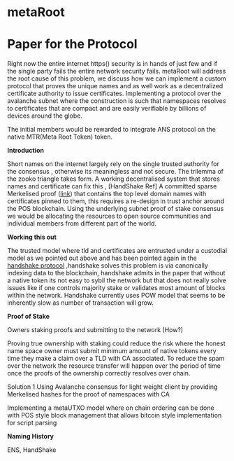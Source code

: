 # metaRoot

# Paper for the Protocol

Right now the entire internet https() security is in hands of just few and if the single party fails the entire network security fails.  metaRoot  will address the root cause of this problem, we discuss how we can implement a custom protocol that  proves the unique names and as well work as a decentralized certificate authority to issue certificates. Implementing a protocol over the avalanche subnet where the construction is such that namespaces resolves to certificates that are compact and are easily verifiable by billions of devices around the globe.


The initial members would be rewarded to integrate ANS protocol on the native MTR(Meta Root Token) token.


**Introduction**

Short names on the internet largely rely on the single trusted authority for the consensus , otherwise its meaningless and not secure. The trilemma of the zooko triangle takes form. A working decentralised system that stores names and certificate can fix this , [HandShake Ref] A committed sparse Merkelised proof ([link](https://github.com/bcoin-org/bcrypto/blob/master/lib/mrkl.js)) that contains the top level domain names with certificates pinned to them, this requires a re-design in trust anchor around the POS blockchain. Using the underlying subnet proof of stake consensus we would be allocating the resources to open source communities and individual members from different part of the world. 

**Working this out**

The trusted model where tld and certificates are entrusted under a custodial model as we pointed out above and has been pointed again in the [handshake protocol](https://hsd-dev.org/files/handshake.txt) ,handshake solves this problem is via canonically  indexing data to the blockchain, handshake admits in the paper that without a native token its not easy to sybil the network but that does not really solve issues like if one controls majority stake or validates most amount of blocks within the network. Handshake currently uses POW model that seems to be inherently slow as number of transaction will grow. 


**Proof of Stake**

Owners staking proofs and submitting to the network (How?)


Proving true ownership with staking could reduce the risk where the honest name space owner must submit minimum amount of native tokens every time they make a claim over a TLD with CA associated. To reduce the spam over the network the resource transfer will happen over the period of time once the proofs of the ownership correctly resolves over chain. 

Solution 1 Using Avalanche consensus for light weight client by providing Merkelised hashes for the proof of namespaces with CA

Implementing a metaUTXO model where on chain ordering can be done with POS style block management that allows bitcoin style implementation for script parsing

**Naming History**

ENS, HandShake
